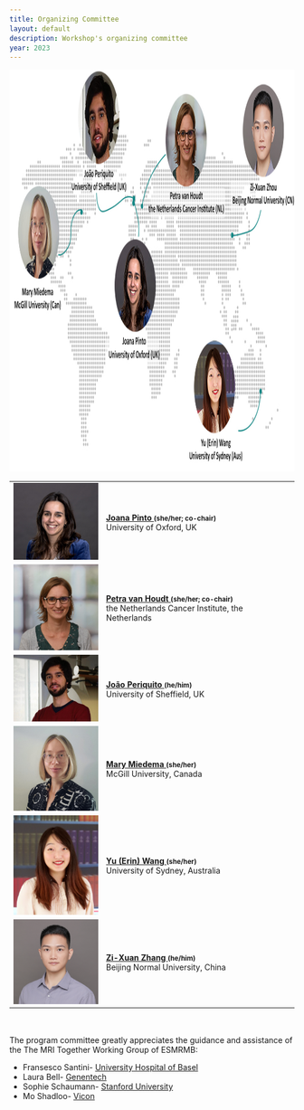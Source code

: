 ```yaml
--- 
title: Organizing Committee
layout: default
description: Workshop's organizing committee
year: 2023
--- 
```


<div id="committee_svg">
<!-- Image Map Generated by http://www.image-map.net/ -->
<img src="images/committee/Map_of_ProgramCommittee2023_draft2.jpg" usemap="#image-map" width="1134" height="711">

<map name="image-map">
    <area target="_blank" alt="Joao Periquito" title="Joao Periquito" href="https://www.linkedin.com/in/joao-periquito/" coords="239,1,467,218" shape="rect">
    <area target="_blank" alt="Mary Miedema" title="Mary Miedema" href="https://www.linkedin.com/in/marymiedema/" coords="213,436,13,203" shape="rect">
    <area target="_blank" alt="Joana Pinto" title="Joana Pinto" href="https://www.linkedin.com/in/joanacspinto/" coords="609,517,388,286" shape="rect">
    <area target="_blank" alt="Petra van Houdt" title="Petra van Houdt" href="https://www.linkedin.com/in/petra-van-houdt-a7612510/" coords="860,265,550,15" shape="rect">
    <area target="_blank" alt="Zi-Xuan Zhou" title="Zi-Xuan Zhou" href="https://orcid.org/0000-0002-9894-7934" coords="1131,261,881,15" shape="rect">
    <area target="_blank" alt="Erin Wang" title="Erin Wang" href="https://www.linkedin.com/in/erin-yufeng-wang/" coords="713,463,936,702" shape="rect">
</map>
</div>


<!--this is a copy to trick the style issue that this is a figure. This block needs to be replaced once the figure is ready-->
<!--<div id="committee_svg">
<table style="width:100%">
<tbody>
<tr>
    <td><img src="images/committee/JoanaPinto.jpeg" width=150px></td>
    <td><strong><a href="https://www.linkedin.com/in/joanacspinto/">Joana Pinto <a style="font-size: smaller;">(she/her; co-chair)</a></a></strong><br> University of Oxford, UK</td>
</tr>
<tr>
<td><img src="images/committee/PetravanHoudt.jpg" width=150px></td>
<td><strong><a href="https://www.linkedin.com/in/petra-van-houdt-a7612510/">Petra van Houdt <a style="font-size: smaller;">(she/her; co-chair)</a></a></strong><br> the Netherlands Cancer Institute, the Netherlands</td>
</tr>
<tr>
    <td><img src="images/committee/JoaoPeriquito.jpg" width=150px></td>
    <td><strong><a href="https://www.linkedin.com/in/joao-periquito/">Jo&#227o Periquito <a style="font-size: smaller;">(he/him)</a></a></strong><br> University of Sheffield, UK</td>
</tr>
<tr>
    <td><img src="images/committee/MaryMiedema.jpg" width=150px></td>
    <td><strong><a href="https://www.linkedin.com/in/marymiedema/">Mary Miedema <a style="font-size: smaller;">(she/her)</a></a></strong><br> McGill University, Canada</td>
</tr>
<tr>
    <td><img src="images/committee/ErinWang.jpg" width=150px></td>
    <td><strong><a href="https://www.linkedin.com/in/erin-yufeng-wang/">Yu (Erin) Wang <a style="font-size: smaller;">(she/her)</a></a></strong><br> University of Sydney, Australia</td>
</tr>
<tr>
    <td><img src="images/committee/ZiXuanZhou.jpg" width=150px></td>
    <td><strong><a href="https://orcid.org/0000-0002-9894-7934">Zi-Xuan Zhang <a style="font-size: smaller;">(he/him)</a></a></strong><br> Beijing Normal University, China</td>

</tr>
</tbody>
</table>
</div> -->

<div id="committee_table">
<table style="width:100%">
<tbody>
<tr>
    <td><img src="images/committee/JoanaPinto.jpeg" width=150px></td>
    <td><strong><a href="https://www.linkedin.com/in/joanacspinto/">Joana Pinto <a style="font-size: smaller;">(she/her; co-chair)</a></a></strong><br> University of Oxford, UK</td>
</tr>
<tr>
<td><img src="images/committee/PetravanHoudt.jpg" width=150px></td>
<td><strong><a href="https://www.linkedin.com/in/petra-van-houdt-a7612510/">Petra van Houdt <a style="font-size: smaller;">(she/her; co-chair)</a></a></strong><br> the Netherlands Cancer Institute, the Netherlands</td>
</tr>
<tr>
    <td><img src="images/committee/JoaoPeriquito.jpg" width=150px></td>
    <td><strong><a href="https://www.linkedin.com/in/joao-periquito/">Jo&#227o Periquito <a style="font-size: smaller;">(he/him)</a></a></strong><br> University of Sheffield, UK</td>
</tr>
<tr>
    <td><img src="images/committee/MaryMiedema.jpg" width=150px></td>
    <td><strong><a href="https://www.linkedin.com/in/marymiedema/">Mary Miedema <a style="font-size: smaller;">(she/her)</a></a></strong><br> McGill University, Canada</td>
</tr>
<tr>
    <td><img src="images/committee/ErinWang.jpg" width=150px></td>
    <td><strong><a href="https://www.linkedin.com/in/erin-yufeng-wang/">Yu (Erin) Wang <a style="font-size: smaller;">(she/her)</a></a></strong><br> University of Sydney, Australia</td>
</tr>
<tr>
    <td><img src="images/committee/ZiXuanZhou.jpg" width=150px></td>
    <td><strong><a href="https://orcid.org/0000-0002-9894-7934">Zi-Xuan Zhang <a style="font-size: smaller;">(he/him)</a></a></strong><br> Beijing Normal University, China</td>

</tr>
</tbody>
</table>
</div>

<p>
 <br><br>
 The program committee greatly appreciates the guidance and assistance of the The MRI Together Working Group of ESMRMB:
<ul>
 <li> Fransesco Santini- <a href="https://www.francescosantini.com/wp/" style="text-decoration: underline;">University Hospital of Basel</a></li>
 <li> Laura Bell- <a href="https://www.linkedin.com/in/lauracbell/" style="text-decoration: underline;">Genentech</a> </li>
 <li> Sophie Schaumann- <a href="https://sophieschau.github.io/" style="text-decoration: underline;">Stanford University</a> </li>
 <li> Mo Shadloo- <a href="https://moshahdloo.com/" style="text-decoration: underline;">Vicon</a> </li>
</ul> 
</p>